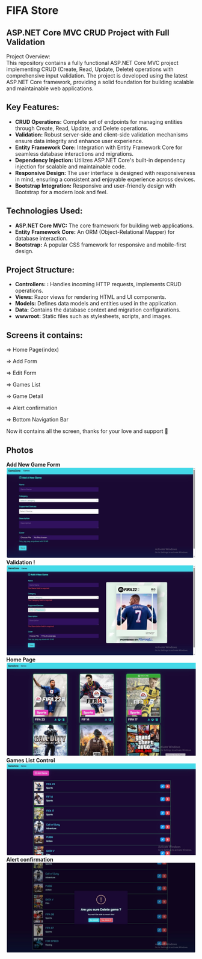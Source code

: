 # FIFA Store  

<h2>
ASP.NET Core MVC CRUD Project with Full Validation
</h2>
<p>
Project Overview:<br>
This repository contains a fully functional ASP.NET Core MVC project implementing CRUD (Create, Read, Update, Delete) operations with comprehensive input validation. The project is developed using the latest ASP.NET Core framework, providing a solid foundation for building scalable and maintainable web applications.
</p>

## Key Features:
<ul>
 <li> <strong> CRUD Operations:</strong> Complete set of endpoints for managing entities through Create, Read, Update, and Delete operations.</li>
<li><strong>Validation:</strong> Robust server-side and client-side validation mechanisms ensure data integrity and enhance user experience.</li>
<li><strong>Entity Framework Core:</strong> Integration with Entity Framework Core for seamless database interactions and migrations.</li>
 <li><strong>Dependency Injection:</strong> Utilizes ASP.NET Core's built-in dependency injection for scalable and maintainable code.</li>
<li><strong>Responsive Design:</strong> The user interface is designed with responsiveness in mind, ensuring a consistent and enjoyable experience across devices.</li>
 <li><strong>Bootstrap Integration:</strong> Responsive and user-friendly design with Bootstrap for a modern look and feel.</li>
</ul>


## Technologies Used:
<ul>
 <li><strong>ASP.NET Core MVC:</strong> The core framework for building web applications.</li>
 <li><strong>Entity Framework Core:</strong> An ORM (Object-Relational Mapper) for database interaction.</li>
 <li><strong>Bootstrap:</strong> A popular CSS framework for responsive and mobile-first design.</li>
</ul>


## Project Structure:
<ul>
 <li><strong>Controllers: :</strong> Handles incoming HTTP requests, implements CRUD operations.</li>
 <li><strong>Views:</strong> Razor views for rendering HTML and UI components.</li>
 <li><strong>Models:</strong> Defines data models and entities used in the application.</li>
  <li><strong>Data:</strong> Contains the database context and migration configurations.</li>
  <li><strong>wwwroot:</strong> Static files such as stylesheets, scripts, and images.</li>
</ul>

## Screens it contains:

=> Home Page(index)

=> Add Form

=> Edit Form

=> Games List

=> Game Detail

=> Alert confirmation

=> Bottom Navigation Bar 

Now it contains all the screen, thanks for your love and support 🙏 

## Photos
 <strong>Add New Game Form</strong>
 <br>
![Preview](screens/SharedScrefenshot.jpg)
 <strong> Validation !</strong>
  <br>
![Preview](screens/SharedScrejnshot.jpg)
 <strong> Home Page </stromg>
  <br>
![Preview](screens/SharedScreenshot.jpg)
 <strong> Games List Control </strong>
  <br>
![Preview](screens/SharedScreensho2t.jpg)
 <strong> Alert confirmation</strong>
  <br>
![Preview](screens/SharedScrelenshot.jpg)
